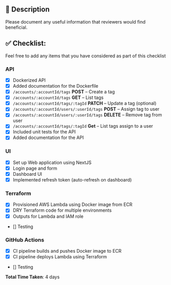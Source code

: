 ## 📖 Description

Please document any useful information that reviewers would find beneficial.

## ✅ Checklist:

Feel free to add any items that you have considered as part of this checklist

### API

- [x] Dockerized API
- [x] Added documentation for the Dockerfile
- [x] `/accounts/:accountId/tags` **POST** – Create a tag
- [x] `/accounts/:accountId/tags` **GET** – List tags
- [x] `/accounts/:accountId/tags/:tagId` **PATCH** – Update a tag (optional)
- [x] `/accounts/:accountId/users/:userId/tags` **POST** – Assign tag to user
- [x] `/accounts/:accountId/users/:userId/tags` **DELETE** – Remove tag from user
- [x] `/accounts/:accountId/tags/:tagId` **Get** – List tags assign to a user
- [x] Included unit tests for the API
- [x] Added documentation for the API

### UI

- [x] Set up Web application using NextJS
- [x] Login page and form
- [x] Dashboard UI
- [x] Implemented refresh token (auto-refresh on dashboard)

### Terraform

- [x] Provisioned AWS Lambda using Docker image from ECR
- [x] DRY Terraform code for multiple environments
- [x] Outputs for Lambda and IAM role
- [] Testing

### GitHub Actions

- [x] CI pipeline builds and pushes Docker image to ECR
- [x] CI pipeline deploys Lambda using Terraform
- [] Testing

**Total Time Taken**: 4 days
